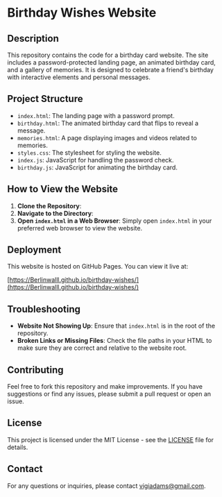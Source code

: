 # Birthday Wishes Website
## Description

This repository contains the code for a birthday card website. The site includes a password-protected landing page, an animated birthday card, and a gallery of memories. It is designed to celebrate a friend's birthday with interactive elements and personal messages.

## Project Structure

- `index.html`: The landing page with a password prompt.
- `birthday.html`: The animated birthday card that flips to reveal a message.
- `memories.html`: A page displaying images and videos related to memories.
- `styles.css`: The stylesheet for styling the website.
- `index.js`: JavaScript for handling the password check.
- `birthday.js`: JavaScript for animating the birthday card.

## How to View the Website

1. **Clone the Repository**:
2. **Navigate to the Directory**:
3. **Open `index.html` in a Web Browser**:
Simply open `index.html` in your preferred web browser to view the website.

## Deployment

This website is hosted on GitHub Pages. You can view it live at:

[https://Berlinwalll.github.io/birthday-wishes/](https://Berlinwalll.github.io/birthday-wishes/)

## Troubleshooting

- **Website Not Showing Up**: Ensure that `index.html` is in the root of the repository.
- **Broken Links or Missing Files**: Check the file paths in your HTML to make sure they are correct and relative to the website root.

## Contributing

Feel free to fork this repository and make improvements. If you have suggestions or find any issues, please submit a pull request or open an issue.

## License

This project is licensed under the MIT License - see the [LICENSE](LICENSE) file for details.

## Contact

For any questions or inquiries, please contact [vigiadams@gmail.com](mailto:vigiadams@gmail.com).
